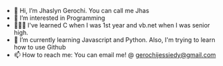 - 👋 Hi, I’m Jhaslyn Gerochi. You can call me Jhas
- 👀 I’m interested in Programming
- 👩🏼‍💻 I've learned C when I was 1st year and vb.net when I was senior high.
- 🌱 I’m currently learning Javascript and Python. Also, I'm trying to learn how to use Github
- 📫 How to reach me: You can email me! @ gerochijessiedy@gmail.com

<!---
escarioscxsz/escarioscxsz is a ✨ special ✨ repository because its `README.md` (this file) appears on your GitHub profile.
You can click the Preview link to take a look at your changes.
--->
